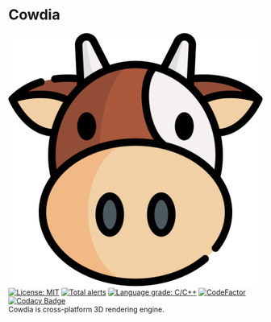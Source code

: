 # Cowdia
![Logo](Medias/logo.png)  
[![License: MIT](https://img.shields.io/badge/License-MIT-blue.svg)](https://github.com/JYPark09/LICENSE)
[![Total alerts](https://img.shields.io/lgtm/alerts/g/JYPark09/Cowdia.svg?logo=lgtm&logoWidth=18)](https://lgtm.com/projects/g/JYPark09/Cowdia/alerts/)
[![Language grade: C/C++](https://img.shields.io/lgtm/grade/cpp/g/JYPark09/Cowdia.svg?logo=lgtm&logoWidth=18)](https://lgtm.com/projects/g/JYPark09/Cowdia/context:cpp)
[![CodeFactor](https://www.codefactor.io/repository/github/jypark09/cowdia/badge)](https://www.codefactor.io/repository/github/jypark09/cowdia)
[![Codacy Badge](https://app.codacy.com/project/badge/Grade/a49450156df1454082601926c6899b40)](https://www.codacy.com/gh/JYPark09/Cowdia/dashboard?utm_source=github.com&amp;utm_medium=referral&amp;utm_content=JYPark09/Cowdia&amp;utm_campaign=Badge_Grade)  
Cowdia is cross-platform 3D rendering engine.
